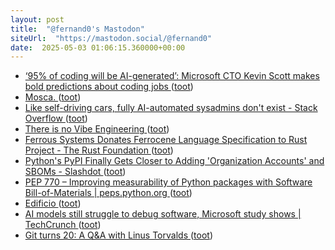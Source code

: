 ```yaml
---
layout: post
title:  "@fernand0's Mastodon"
siteUrl:  "https://mastodon.social/@fernand0"
date:  2025-05-03 01:06:15.360000+00:00
---
```

*  [‘95% of coding will be AI-generated’: Microsoft CTO Kevin Scott makes bold predictions about coding jobs  ](https://www.moneycontrol.com/europe/?url=https://www.moneycontrol.com/technology/95-of-coding-will-be-ai-generated-microsoft-cto-kevin-scott-makes-bold-predictions-about-coding-jobs-article-12982772.html) ([toot](https://mastodon.social/@fernand0/114441216023570097))
*  [Mosca. ](https://avecesunafoto.wordpress.com/2025/05/01/mosca-2) ([toot](https://mastodon.social/@fernand0/114439374120541310))
*  [Like self-driving cars, fully AI-automated sysadmins don't exist - Stack Overflow ](https://stackoverflow.blog/2025/04/14/like-self-driving-cars-fully-ai-automated-sysadmins-don-t-exist) ([toot](https://mastodon.social/@fernand0/114439326057438841))
*  [There is no Vibe Engineering ](https://serce.me/posts/2025-31-03-there-is-no-vibe-engineerin) ([toot](https://mastodon.social/@fernand0/114439183892589554))
*  [Ferrous Systems Donates Ferrocene Language Specification to Rust Project - The Rust Foundation ](https://rustfoundation.org/media/ferrous-systems-donates-ferrocene-language-specification-to-rust-project) ([toot](https://mastodon.social/@fernand0/114438845362129963))
*  [Python's PyPI Finally Gets Closer to Adding 'Organization Accounts' and SBOMs - Slashdot ](https://developers.slashdot.org/story/25/04/05/0515241/pythons-pypi-finally-gets-closer-to-adding-organization-accounts-and-sbom) ([toot](https://mastodon.social/@fernand0/114438764580086824))
*  [PEP 770 – Improving measurability of Python packages with Software Bill-of-Materials \| peps.python.org ](https://peps.python.org/pep-0770) ([toot](https://mastodon.social/@fernand0/114438407912133709))
*  [Edificio ](https://www.flickr.com/photos/fernand0/54462744332) ([toot](https://mastodon.social/@fernand0/114438301980359832))
*  [AI models still struggle to debug software, Microsoft study shows \| TechCrunch ](https://techcrunch.com/2025/04/10/ai-models-still-struggle-to-debug-software-microsoft-study-shows) ([toot](https://mastodon.social/@fernand0/114438183420918837))
*  [Git turns 20: A Q&A with Linus Torvalds ](https://github.blog/open-source/git/git-turns-20-a-qa-with-linus-torvalds/?ref=news.itsfoss.co) ([toot](https://mastodon.social/@fernand0/114437934060601014))
